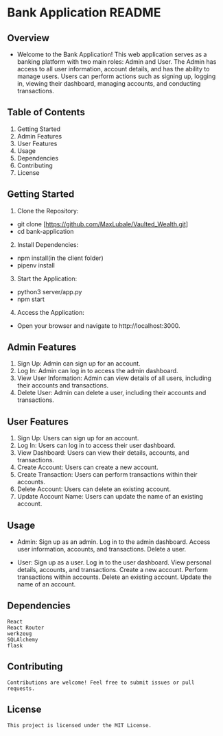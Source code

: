 # Bank Application README
## Overview
   - Welcome to the Bank Application! This web application serves as a banking platform with two main roles: Admin and User. The Admin has access to all user information, account details, and has the ability to manage users. Users can perform actions such as signing up, logging in, viewing their dashboard, managing accounts, and conducting transactions.

## Table of Contents
   1. Getting Started
   2. Admin Features
   3. User Features
   4. Usage
   5. Dependencies
   6. Contributing
   7. License
## Getting Started
1. Clone the Repository:
  - git clone [https://github.com/MaxLubale/Vaulted_Wealth.git]
  - cd bank-application

2. Install Dependencies:
  - npm install(in the client folder)
  - pipenv install

3. Start the Application:
  - python3 server/app.py
  - npm start

4. Access the Application:
  - Open your browser and navigate to http://localhost:3000.

## Admin Features
1. Sign Up: Admin can sign up for an account.
2. Log In: Admin can log in to access the admin dashboard.
3. View User Information: Admin can view details of all users, including their accounts and transactions.
4. Delete User: Admin can delete a user, including their accounts and transactions.

## User Features
1. Sign Up: Users can sign up for an account.
2. Log In: Users can log in to access their user dashboard.
3. View Dashboard: Users can view their details, accounts, and transactions.
4. Create Account: Users can create a new account.
5. Create Transaction: Users can perform transactions within their accounts.
6. Delete Account: Users can delete an existing account.
7. Update Account Name: Users can update the name of an existing account.

## Usage
- Admin:
    Sign up as an admin.
    Log in to the admin dashboard.
    Access user information, accounts, and transactions.
    Delete a user.

- User:
    Sign up as a user.
    Log in to the user dashboard.
    View personal details, accounts, and transactions.
    Create a new account.
    Perform transactions within accounts.
    Delete an existing account.
    Update the name of an account.

## Dependencies
    React
    React Router
    werkzeug
    SQLAlchemy
    flask

## Contributing
    Contributions are welcome! Feel free to submit issues or pull requests.

## License
    This project is licensed under the MIT License.